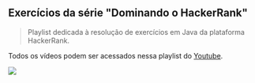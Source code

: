 ## Exercícios da série "Dominando o HackerRank"
> Playlist dedicada à resolução de exercícios em Java da plataforma HackerRank.

Todos os vídeos podem ser acessados nessa playlist do [Youtube](https://www.youtube.com/playlist?list=PL-fdn4p78jS-xZ6KQbVl2U5tS21XpUvEe).

<img src="https://github.com/renanmainardes/weather-app/blob/6781a274a933c83d5c52e9c79821ed4e6b3d26b2/assets/weather-app.PNG">


